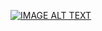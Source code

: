 [![IMAGE ALT TEXT](http://img.youtube.com/vi/ajaK763tvNY/0.jpg)](https://www.youtube.com/watch?v=ajaK763tvNY)
